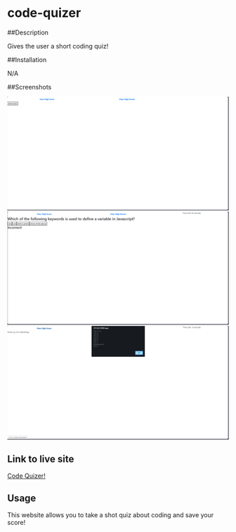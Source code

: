 # code-quizer

##Description

Gives the user a short coding quiz!

##Installation

N/A

##Screenshots

![alt text](assets/imgs/screenshot.png)
![alt text](assets/imgs/screenshot1.png)
![alt text](assets/imgs/screenshot2.png)

## Link to live site

[Code Quizer!](https://uturaiden.github.io/code-quizer/)

## Usage

This website allows you to take a shot quiz about coding and save your score!